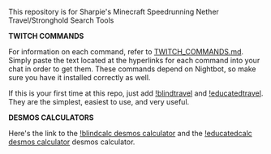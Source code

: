 This repository is for Sharpie's Minecraft Speedrunning Nether Travel/Stronghold Search Tools

**TWITCH COMMANDS**

For information on each command, refer to [TWITCH_COMMANDS.md](TWITCH_COMMANDS.md).
Simply paste the text located at the hyperlinks for each command into your chat in order to get them.
These commands depend on Nightbot, so make sure you have it installed correctly as well.

If this is your first time at this repo, just add [!blindtravel](https://raw.githubusercontent.com/Sharpieman20/Sharpies-Speedrunning-Tools/main/commands/!blindtravel) and [!educatedtravel](https://raw.githubusercontent.com/Sharpieman20/Sharpies-Speedrunning-Tools/main/commands/!educatedtravel). They are the simplest, easiest to use, and very useful.

**DESMOS CALCULATORS**

Here's the link to the [!blindcalc desmos calculator](https://raw.githubusercontent.com/Sharpieman20/Sharpies-Speedrunning-Tools/main/links/blindcalc.txt) and the [!educatedcalc desmos calculator](https://raw.githubusercontent.com/Sharpieman20/Sharpies-Speedrunning-Tools/main/links/educatedcalc.txt) desmos calculator.